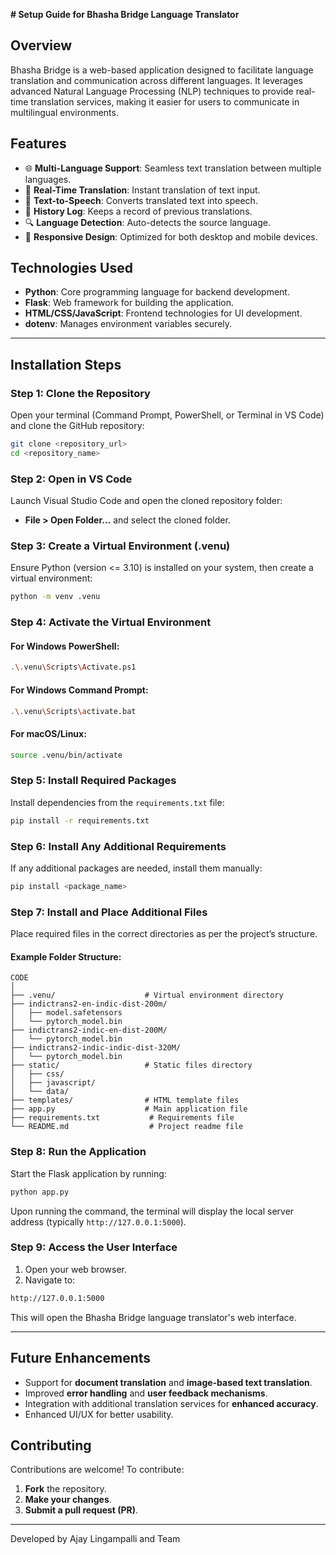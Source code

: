**# Setup Guide for Bhasha Bridge Language Translator**

## **Overview**
Bhasha Bridge is a web-based application designed to facilitate language translation and communication across different languages. It leverages advanced Natural Language Processing (NLP) techniques to provide real-time translation services, making it easier for users to communicate in multilingual environments.

## **Features**
- 🌐 **Multi-Language Support**: Seamless text translation between multiple languages.
- 💬 **Real-Time Translation**: Instant translation of text input.
- 📜 **Text-to-Speech**: Converts translated text into speech.
- 📝 **History Log**: Keeps a record of previous translations.
- 🔍 **Language Detection**: Auto-detects the source language.
- 📱 **Responsive Design**: Optimized for both desktop and mobile devices.

## **Technologies Used**
- **Python**: Core programming language for backend development.
- **Flask**: Web framework for building the application.
- **HTML/CSS/JavaScript**: Frontend technologies for UI development.
- **dotenv**: Manages environment variables securely.

---

## **Installation Steps**

### **Step 1: Clone the Repository**
Open your terminal (Command Prompt, PowerShell, or Terminal in VS Code) and clone the GitHub repository:
```bash
git clone <repository_url>
cd <repository_name>
```

### **Step 2: Open in VS Code**
Launch Visual Studio Code and open the cloned repository folder:
- **File > Open Folder...** and select the cloned folder.

### **Step 3: Create a Virtual Environment (.venu)**
Ensure Python (version <= 3.10) is installed on your system, then create a virtual environment:
```bash
python -m venv .venu
```

### **Step 4: Activate the Virtual Environment**
#### **For Windows PowerShell:**
```bash
.\.venu\Scripts\Activate.ps1
```
#### **For Windows Command Prompt:**
```bash
.\.venu\Scripts\activate.bat
```
#### **For macOS/Linux:**
```bash
source .venu/bin/activate
```

### **Step 5: Install Required Packages**
Install dependencies from the `requirements.txt` file:
```bash
pip install -r requirements.txt
```

### **Step 6: Install Any Additional Requirements**
If any additional packages are needed, install them manually:
```bash
pip install <package_name>
```

### **Step 7: Install and Place Additional Files**
Place required files in the correct directories as per the project’s structure.

#### **Example Folder Structure:**
```
CODE
│
├── .venu/                    # Virtual environment directory
├── indictrans2-en-indic-dist-200m/
│   ├── model.safetensors
│   └── pytorch_model.bin
├── indictrans2-indic-en-dist-200M/
│   └── pytorch_model.bin
├── indictrans2-indic-indic-dist-320M/
│   └── pytorch_model.bin
├── static/                   # Static files directory
│   ├── css/
│   ├── javascript/
│   └── data/
├── templates/                # HTML template files
├── app.py                    # Main application file
├── requirements.txt           # Requirements file
└── README.md                  # Project readme file
```

### **Step 8: Run the Application**
Start the Flask application by running:
```bash
python app.py
```
Upon running the command, the terminal will display the local server address (typically `http://127.0.0.1:5000`).

### **Step 9: Access the User Interface**
1. Open your web browser.
2. Navigate to:
```bash
http://127.0.0.1:5000
```
This will open the Bhasha Bridge language translator's web interface.

---

## **Future Enhancements**
- Support for **document translation** and **image-based text translation**.
- Improved **error handling** and **user feedback mechanisms**.
- Integration with additional translation services for **enhanced accuracy**.
- Enhanced UI/UX for better usability.

## **Contributing**
Contributions are welcome! To contribute:
1. **Fork** the repository.
2. **Make your changes**.
3. **Submit a pull request (PR)**.

---

Developed by Ajay Lingampalli and Team
